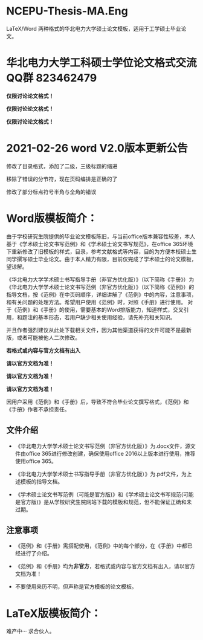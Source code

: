 # NCEPU-Thesis-MA.Eng
LaTeX/Word 两种格式的华北电力大学硕士论文模板，适用于工学硕士毕业论文。

# 华北电力大学工科硕士学位论文格式交流QQ群 823462479

**仅限讨论论文格式！**

**仅限讨论论文格式！**

**仅限讨论论文格式！**

# 2021-02-26 word V2.0版本更新公告

修改了目录格式，添加了二级，三级标题的缩进

移除了错误的分节符，现在页码编排是正确的了

修改了部分标点符号半角与全角的错误 

# Word版模板简介：

由于学校研究生院提供的毕业论文模板陈旧，与当前office版本兼容性较差，本人基于《学术硕士论文书写范例》和《学术硕士论文书写规范》，在office 365环境下重新修改了旧模板的样式，目录，参考文献格式等内容，目的为方便本校硕士生同学撰写硕士毕业论文。由于本人精力有限，目前仅完成了学术硕士的论文模板，望谅解。

《华北电力大学学术硕士书写指导手册（非官方优化版）》（以下简称《手册》）为《华北电力大学学术硕士论文书写范例（非官方优化版）》（以下简称《范例》）的指导文档，按《范例》在中页码顺序，详细讲解了《范例》中的内容，注意事项，和有关问题的处理方法。希望用户使用《范例》时，对照《手册》进行使用。
对于《范例》和《手册》的使用，需要基本的Word排版能力，知道样式，交叉引用，和题注的基本形态，若用户缺少相关使用经验，请先补充相关知识。

并且作者强烈建议从此处下载相关文件，因为其他渠道获得的文件可能不是最新版，或者可能被他人二次修改。

**若格式或内容与官方文档有出入**

**请以官方文档为准！**

**请以官方文档为准！**

**请以官方文档为准！**

因用户采用《范例》和《手册》后，导致不符合毕业论文撰写格式，《范例》和《手册》作者不承担责任。

## 文件介绍

- 《华北电力大学学术硕士论文书写范例（非官方优化版）》为.docx文件，源文件由office 365进行修改创建，确保使用office 2016以上版本进行使用，推荐使用office 365。

- 《华北电力大学学术硕士书写指导手册（非官方优化版）》为.pdf文件，为上述模板的指导文档。

- 《学术硕士论文书写范例（可能是官方版)》和《学术硕士论文书写规范(可能是官方版)》是从学校研究生院网站下载的模板和规范，但不能保证正确和未过期。

## 注意事项

- 《范例》和《手册》需搭配使用，《范例》中的每个部分，在《手册》中都已经进行了介绍。

- 《范例》和《手册》均为**非官方**，若格式或内容与官方文档有出入，请以官方文档为准！

- 不要使用来历不明，但声称是官方模板的论文模板。

# LaTeX版模板简介：

难产中··· 求合伙人。

